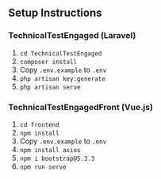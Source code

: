 ## Setup Instructions

### TechnicalTestEngaged (Laravel)
1. `cd TechnicalTestEngaged`
2. `composer install`
3. Copy `.env.example` to `.env` 
4. `php artisan key:generate`
5. `php artisan serve`

### TechnicalTestEngagedFront (Vue.js)
1. `cd frontend`
2. `npm install`
3. Copy `.env.example` to `.env`
4. `npm install axios`
5. `npm i bootstrap@5.3.3`
6. `npm run serve`
